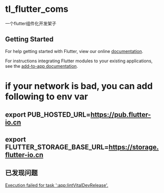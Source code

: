 # tl_flutter_coms

一个flutter组件化开发架子

## Getting Started

For help getting started with Flutter, view our online
[documentation](https://flutter.dev/).

For instructions integrating Flutter modules to your existing applications,
see the [add-to-app documentation](https://flutter.dev/docs/development/add-to-app).
# if your network is bad, you can add following to env var
## export PUB_HOSTED_URL=https://pub.flutter-io.cn
## export FLUTTER_STORAGE_BASE_URL=https://storage.flutter-io.cn

## 已发现问题
[Execution failed for task ':app:lintVitalDevRelease'.](https://github.com/flutter/flutter/issues/58247)
